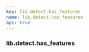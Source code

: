 ```yaml
---
key: lib.detect.has_features
name: lib.detect.has_features
api: true
---
```


### lib.detect.has_features
